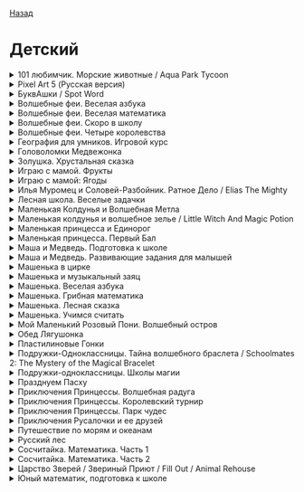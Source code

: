 [Назад](../README.md)

# Детский
<details>
  <summary>101 любимчик. Морские животные / Aqua Park Tycoon</summary>

| Жанр | Тайкун / Питомец / Детский |
| - | - |
| URL | https://cloud.mail.ru/public/L4Ax/kvSqbGSb9/101%20%D0%9B%D1%8E%D0%B1%D0%B8%D0%BC%D1%87%D0%B8%D0%BA.%20%D0%9C%D0%BE%D1%80%D1%81%D0%BA%D0%B8%D0%B5%20%D0%B6%D0%B8%D0%B2%D0%BE%D1%82%D0%BD%D1%8B%D0%B5 |

> В этом увлекательном экономическом симуляторе игроку предлагается возможность стать владельцем аквапарка и заселить его смешными и веселыми морскими животными. Позаботиться придется о многом: пингвинам, дельфинам и морским котикам надо покупать еду, постройки требуют чистки и ремонта, а для того, чтобы предприятие приносило деньги, нужно хорошо потратиться на рекламу! Только от игрока зависит, займет ли его аквапарк первое место в рейтинге самых лучших развлекательных комплексов страны!
</details>

<details>
  <summary>Pixel Art 5 (Русская версия)</summary>

| Жанр | Другие |
| - | - |
| URL | https://cloud.mail.ru/public/8L4W/bP2t63wvS/Pixel%20Art%205%20%28%D0%A0%D1%83%D1%81%D1%81%D0%BA%D0%B0%D1%8F%20%D0%B2%D0%B5%D1%80%D1%81%D0%B8%D1%8F%29 |

> Рисование никогда еще не было таким простым! Не надо ломать голову над тем, какие подобрать цвета. Просто расслабьтесь и наслаждайтесь! Выберите понравившуюся картинку из множества забавных изображений и следуйте за числами, чтобы оживить ее красками. 
</details>

<details>
  <summary>БуквАшки / Spot Word</summary>

| Жанр | Обучающий |
| - | - |
| URL | https://cloud.mail.ru/public/L4Ax/kvSqbGSb9/%D0%91%D1%83%D0%BA%D0%B2%D0%90%D1%88%D0%BA%D0%B8 |

> Эта игра - настоящая находка для всех полиглотов и любителей головоломок, а также для тех, кто только совершает первые шаги в изучении языков.В игре БуквАшки представлены 6 самых популярных языков английский, русский, немецкий, испанский, французский и итальянский. Теперь изучение языков превращается в игру, в которую вам никогда не надоест играть. А 3 уникальных режима игры помогут выбрать вам подходящий метод изучения. Попробуйте и вы поймете, что учеба еще никогда не была такой веселой и увлекательной. Удачи вам.
</details>

<details>
  <summary>Волшебные феи. Веселая азбука</summary>

| Жанр | Развивающие игры |
| - | - |
| URL | https://cloud.mail.ru/public/L4Ax/kvSqbGSb9/%D0%92%D0%BE%D0%BB%D1%88%D0%B5%D0%B1%D0%BD%D1%8B%D0%B5%20%D1%84%D0%B5%D0%B8.%20%D0%92%D0%B5%D1%81%D0%B5%D0%BB%D0%B0%D1%8F%20%D0%B0%D0%B7%D0%B1%D1%83%D0%BA%D0%B0 |

> Веселые маленькие феи учатся основам чтения и не забывают про игры и забавы! Чтобы как следует запомнить всю азбуку, им нужно помочь своим друзьям – обитателям Волшебного королевства. Подружек ждут забавные и интересные задания: надо сложить алфавитный мостик через речку, научить совят различать заглавные и прописные буквы, разложить яблоки с азбучной яблони по правильным корзинам. Играя вместе с феями, малыши смогут легко и быстро выучить буквы, разовьют свое логическое мышление и сообразительность.
</details>

<details>
  <summary>Волшебные феи. Веселая математика</summary>

| Жанр | Развивающие игры |
| - | - |
| URL | https://cloud.mail.ru/public/L4Ax/kvSqbGSb9/%D0%92%D0%BE%D0%BB%D1%88%D0%B5%D0%B1%D0%BD%D1%8B%D0%B5%20%D1%84%D0%B5%D0%B8.%20%D0%92%D0%B5%D1%81%D0%B5%D0%BB%D0%B0%D1%8F%20%D0%BC%D0%B0%D1%82%D0%B5%D0%BC%D0%B0%D1%82%D0%B8%D0%BA%D0%B0 |

> Волшебные Феи с удовольствием учатся в Цветочной школе! Ведь решать всем вместе забавные и интересные задачки – это так интересно и увлекательно! Феи поиграют с детьми в считалки и прятки, проведут их по лабиринту и даже познакомят с мудрым дубом, который отлично разбирается в числах. Выполняя задания, малыши смогут освоить цифры и счет, получить начальные знания по геометрии и математике, а также развить логическое мышление.
</details>

<details>
  <summary>Волшебные феи. Скоро в школу</summary>

| Жанр | Развивающие игры |
| - | - |
| URL | https://cloud.mail.ru/public/L4Ax/kvSqbGSb9/%D0%92%D0%BE%D0%BB%D1%88%D0%B5%D0%B1%D0%BD%D1%8B%D0%B5%20%D1%84%D0%B5%D0%B8.%20%D0%A1%D0%BA%D0%BE%D1%80%D0%BE%20%D0%B2%20%D1%88%D0%BA%D0%BE%D0%BB%D1%83 |

> Маленькие озорные феи собираются в школу и очень хотят хорошо подготовиться к своему первому учебному дню! Выполняя задания веселых волшебниц, ребенок улучшит свою зрительную память и способности к логическому мышлению. Малыша привлекут интересные мини-игры - нужно собрать в рюкзак только те вещи, что понадобятся в школе, правильно раскрасить бабочек, разложить яблоки разного цвета и величины по корзинам. Простые, но занимательные поручения фей одновременно и развлекут ребенка, и помогут ему стать более внимательным, аккуратным и наблюдательным.
</details>

<details>
  <summary>Волшебные феи. Четыре королевства</summary>

| Жанр | Развивающие игры |
| - | - |
| URL | https://cloud.mail.ru/public/L4Ax/kvSqbGSb9/%D0%92%D0%BE%D0%BB%D1%88%D0%B5%D0%B1%D0%BD%D1%8B%D0%B5%20%D1%84%D0%B5%D0%B8.%20%D0%A7%D0%B5%D1%82%D1%8B%D1%80%D0%B5%20%D0%BA%D0%BE%D1%80%D0%BE%D0%BB%D0%B5%D0%B2%D1%81%D1%82%D0%B2%D0%B0 |

> Маленькие феи решили отдохнуть вместе с друзьями. Наконец-то у них появилась возможность побывать в волшебных королевствах: Янтарном, Изумрудном, Рубиновом и Хрустальном! Подружек ждут веселые задания и игры: надо помочь гному нанизать листья и ягоды на веревочку, разгадать снежную головоломку, правильно разложить грибы. Дети с удовольствием будут выполнять увлекательные задания фей, развивая свою сообразительность и способности к логическому мышлению.
</details>

<details>
  <summary>География для умников. Игровой курс</summary>

| Жанр | Развивающие игры |
| - | - |
| URL | https://cloud.mail.ru/public/L4Ax/kvSqbGSb9/%D0%93%D0%B5%D0%BE%D0%B3%D1%80%D0%B0%D1%84%D0%B8%D1%8F%20%D0%B4%D0%BB%D1%8F%20%D1%83%D0%BC%D0%BD%D0%B8%D0%BA%D0%BE%D0%B2.%20%D0%98%D0%B3%D1%80%D0%BE%D0%B2%D0%BE%D0%B9%20%D0%BA%D1%83%D1%80%D1%81 |

> Столицей какой страны является город Пномпень? Что изображено на флаге Содружества Багамских островов? На эти и другие, менее сложные вопросы по географии не может ответить большинство современных школьников. Проблемы с изучением географии обычно возникают из-за нежелания детей тратить время на "зубрежку". Этот интерактивный курс превратит нудное заучивание в интересную игру, которая понравится как подросткам, так и их родителям.|Основные правила похожи на всеми любимый дартс: вы должны точно попасть "дротиком" в определенную страну или город. Программа покажет точное местоположение объекта, даст знать, на сколько километров вы промахнулись, ознакомит с базовой информацией по данной географической точке. Прохождение каждого этапа сопровождается веселой бонусной мини-игрой, которая поможет закрепить и углубить полученные знания. Игроки смогут выучить не только страны и города, но и государственные флаги, а также местоположение известных исторических и культурных достопримечательностей. Изучать географию теперь легко и интересно!
</details>

<details>
  <summary>Головоломки Медвежонка</summary>

| Жанр | Детский |
| - | - |
| URL | https://cloud.mail.ru/public/L4Ax/kvSqbGSb9/%D0%93%D0%BE%D0%BB%D0%BE%D0%B2%D0%BE%D0%BB%D0%BE%D0%BC%D0%BA%D0%B8%20%D0%9C%D0%B5%D0%B4%D0%B2%D0%B5%D0%B6%D0%BE%D0%BD%D0%BA%D0%B0 |

> Путешествуйте по дому вместе плюшевым Мишуткой и собирайте разноцветные кубики. Для этого находите на игровом поле группы из 2 (и более) одинаковых фишек, а затем щелкайте по ним мышкой, чтобы они исчезли. Уровень будет пройден, когда на игровом поле не останется ни одного кубика.
</details>

<details>
  <summary>Золушка. Хрустальная сказка</summary>

| Жанр | Развивающие игры |
| - | - |
| URL | https://cloud.mail.ru/public/L4Ax/kvSqbGSb9/%D0%97%D0%BE%D0%BB%D1%83%D1%88%D0%BA%D0%B0.%20%D0%A5%D1%80%D1%83%D1%81%D1%82%D0%B0%D0%BB%D1%8C%D0%BD%D0%B0%D1%8F%20%D1%81%D0%BA%D0%B0%D0%B7%D0%BA%D0%B0 |

> Увлекательный квест для детей. Вас ждет красивая и увлекательная история Золушки. Мир где она живет полон магии, чудес и загадок. Вам необходимо подготовить девушку у визиту на бал, где её будет ждать Принц. Но до этого момента встречи с Принцем, ей необходимо будет преодолеть множество препятствий и трудностей, подстроенных Мачехой Золушки. Но к счастью Золушка в эти трудные моменты будет не одна, ей поможет в преодолении различных препятствий крёстная Фея и озорная маленькая Феечка. Помогите Золушке справиться со всеми заданиями злобной мачехи и, совершив необходимые приготовления, явится на бал, чтобы очаровать и влюбить в себя прекрасного принца.
</details>

<details>
  <summary>Играю с мамой. Фрукты</summary>

| Жанр | Детский |
| - | - |
| URL | https://cloud.mail.ru/public/L4Ax/kvSqbGSb9/%D0%98%D0%B3%D1%80%D0%B0%D1%8E%20%D1%81%20%D0%BC%D0%B0%D0%BC%D0%BE%D0%B9.%20%D0%A4%D1%80%D1%83%D0%BA%D1%82%D1%8B |

> Отличная развивающая игра для малышей в возрасте от 2 до 5 лет. В ней ваш ребенок узнает, как растут и созревают фрукты. Помимо всего прочего, в игре есть интерактивная раскраска, которая поможет развить мелкую моторику рук и освоиться с клавиатурой и мышью.
</details>

<details>
  <summary>Играю с мамой: Ягоды</summary>

| Жанр | Детский |
| - | - |
| URL | https://cloud.mail.ru/public/L4Ax/kvSqbGSb9/%D0%98%D0%B3%D1%80%D0%B0%D1%8E%20%D1%81%20%D0%BC%D0%B0%D0%BC%D0%BE%D0%B9.%20%D0%AF%D0%B3%D0%BE%D0%B4%D1%8B |

> Вторая часть чудесной развивающей программы. С этой интерактивной забавой ваш малыш познакомится с миром ягод и пополнит свой словарный запас. Подарите вашему малышу чудесную обучающую программу, которая познакомит его с удивительным миром ягод. Рассматривая красочные картинки и слушая приятный голос диктора, ваш карапуз узнает много интересного о том, как растут и созревают ягоды.
</details>

<details>
  <summary>Илья Муромец и Соловей-Разбойник. Ратное Дело / Elias The Mighty</summary>

| Жанр | Детский |
| - | - |
| URL | https://cloud.mail.ru/public/L4Ax/kvSqbGSb9/%D0%98%D0%BB%D1%8C%D1%8F%20%D0%9C%D1%83%D1%80%D0%BE%D0%BC%D0%B5%D1%86%20%D0%B8%20%D0%A1%D0%BE%D0%BB%D0%BE%D0%B2%D0%B5%D0%B9-%D1%80%D0%B0%D0%B7%D0%B1%D0%BE%D0%B9%D0%BD%D0%B8%D0%BA.%20%D0%A0%D0%B0%D1%82%D0%BD%D0%BE%D0%B5%20%D0%B4%D0%B5%D0%BB%D0%BE |

> В этой логической игре вы отправитесь вместе с Ильей Муромцем за тридевять земель, в славный Царьград, чтобы одолеть Соловья-разбойника и других супостатов. Победить в этой схватке непросто: чтобы сила молодецкая не оставила славного витязя, вам необходимо решить множество логических задачек.
</details>

<details>
  <summary>Лесная школа. Веселые задачки</summary>

| Жанр | Развивающие игры |
| - | - |
| URL | https://cloud.mail.ru/public/L4Ax/kvSqbGSb9/%D0%9B%D0%B5%D1%81%D0%BD%D0%B0%D1%8F%20%D1%88%D0%BA%D0%BE%D0%BB%D0%B0.%20%D0%92%D0%B5%D1%81%D0%B5%D0%BB%D1%8B%D0%B5%20%D0%B7%D0%B0%D0%B4%D0%B0%D1%87%D0%BA%D0%B8 |

> Главная цель здесь будет заинтересовать ребенка, привлечь его внимание так, чтобы ему самому захотелось проявить свои способности, учиться и развиваться. Поможет ему в этом приключении герой Лисенок. Вместе они попадают в лесную школу, туда, где смогут попробовать свои силы в решении увлекательных задачек. |Все эти задачки направлены на развитие наглядно-образного, логического мышления, а кроме того, еще и развивают произвольное внимание. Все задания будут объяснять ребенку сказочные преподаватели, они то и проверят правильность их выполнения. За успехи – похвалят, за ошибки – пожурят, все как в жизни. Программа Лесная школа. Веселые задачки рассчитана на детей от 4 лет.
</details>

<details>
  <summary>Маленькая Колдунья и Волшебная Метла</summary>

| Жанр | Развивающие игры |
| - | - |
| URL | https://cloud.mail.ru/public/J3fR/iHq2vSnKm/%D0%9C%D0%B0%D0%BB%D0%B5%D0%BD%D1%8C%D0%BA%D0%B0%D1%8F%20%D0%9A%D0%BE%D0%BB%D0%B4%D1%83%D0%BD%D1%8C%D1%8F%20%D0%B8%20%D0%B2%D0%BE%D0%BB%D1%88%D0%B5%D0%B1%D0%BD%D0%B0%D1%8F%20%D0%BC%D0%B5%D1%82%D0%BB%D0%B0 |

> Маленькая Колдунья уже подросла и мечтает о самой настоящей Волшебной Метле. Но секрет ее изготовления знают только Гномы-Мастера, хитрые и вредные создания. Они живут на Загадочном острове и очень не любят непрошеных гостей. По пути к ним Маленькая Колдунья повстречается с веселыми Цветочными Эльфами, Кикиморой и даже Чудищем Лесным, узнает, как справиться со Жгучей Крапивой, и попробует свои силы в настоящем магическом поединке с Учеником Чародея! |Ей поможет ее верный спутник и друг – Мудрый Ворон. Чтобы преодолеть все трудности, Маленькой Колдунье придется выучить много новых вещей, но веселый и добрый характер поможет девочке выйти победительницей из нелегких испытаний!
</details>

<details>
  <summary>Маленькая колдунья и волшебное зелье / Little Witch And Magic Potion</summary>

| Жанр | Детский |
| - | - |
| URL | https://cloud.mail.ru/public/J3fR/iHq2vSnKm/%D0%9C%D0%B0%D0%BB%D0%B5%D0%BD%D1%8C%D0%BA%D0%B0%D1%8F%20%D0%9A%D0%BE%D0%BB%D0%B4%D1%83%D0%BD%D1%8C%D1%8F%20%D0%B8%20%D0%B2%D0%BE%D0%BB%D1%88%D0%B5%D0%B1%D0%BD%D0%BE%D0%B5%20%D0%B7%D0%B5%D0%BB%D1%8C%D0%B5 |

> Спокойную жизнь в домике Маленькой Колдуньи нарушает неожиданное событие – бабушка прислала девочке письмо, в котором рассказала о том, как сделать настоящее Волшебное Зелье. Маленькая Колдунья в восторге, ведь с помощью чудесного напитка она сможет проходить сквозь стены! Но для того, чтобы приготовить зелье, ей нужно найти несколько очень редких магических ингредиентов. Девочка отправляется в веселое путешествие, где ее ждут приключения и встречи со старыми друзьями – Мудрым Вороном, Цветочными Эльфами и Учеником Чародея.
</details>

<details>
  <summary>Маленькая принцесса и Единорог</summary>

| Жанр | Развивающие игры |
| - | - |
| URL | https://cloud.mail.ru/public/J3fR/iHq2vSnKm/%D0%9C%D0%B0%D0%BB%D0%B5%D0%BD%D1%8C%D0%BA%D0%B0%D1%8F%20%D0%BF%D1%80%D0%B8%D0%BD%D1%86%D0%B5%D1%81%D1%81%D0%B0%20%D0%B8%20%D0%95%D0%B4%D0%B8%D0%BD%D0%BE%D1%80%D0%BE%D0%B3 |

> Король и Королева вернулись из путешествия в Зачарованный Край и привезли в подарок своей дочке, Маленькой Принцессе, настоящего сказочного Единорога! Чтобы новый друг не грустил, девочке надо позаботиться о нем: построить домик, весело украсить комнату и сад, приготовить вкусную еду и собрать капельки росы для умывания. Помоги Маленькой Принцессе создать для Единорога волшебный мир, чтобы он навсегда смог остаться в ее королевстве!
</details>

<details>
  <summary>Маленькая принцесса. Первый Бал</summary>

| Жанр | Развивающие игры |
| - | - |
| URL | https://cloud.mail.ru/public/J3fR/iHq2vSnKm/%D0%9C%D0%B0%D0%BB%D0%B5%D0%BD%D1%8C%D0%BA%D0%B0%D1%8F%20%D0%BF%D1%80%D0%B8%D0%BD%D1%86%D0%B5%D1%81%D1%81%D0%B0.%20%D0%9F%D0%B5%D1%80%D0%B2%D1%8B%D0%B9%20%D0%91%D0%B0%D0%BB |

> Каждая маленькая принцесса с нетерпением ждёт своего первого бала! Чтобы всё прошло идеально, необходимо хорошенько подготовиться.|Маленькой принцессе предстоит много дел: выбрать себе наряд и украшения, посадить цветы перед замком и собрать красивые букеты, украсить танцевальный зал и преобразить королевский замок, испечь торт к чаепитию и накрыть на стол.|Но все эти хлопоты так приятны, потому что впереди – первый бал!
</details>

<details>
  <summary>Маша и Медведь. Подготовка к школе</summary>

| Жанр | Развивающие игры |
| - | - |
| URL | https://cloud.mail.ru/public/J3fR/iHq2vSnKm/%D0%9C%D0%B0%D1%88%D0%B0%20%D0%B8%20%D0%9C%D0%B5%D0%B4%D0%B2%D0%B5%D0%B4%D1%8C.%20%D0%9F%D0%BE%D0%B4%D0%B3%D0%BE%D1%82%D0%BE%D0%B2%D0%BA%D0%B0%20%D0%BA%20%D1%88%D0%BA%D0%BE%D0%BB%D0%B5 |

> Обучающая игра для дошкольников, созданная по мотивам популярного мультсериала студии «Анимаккорд». Маленькой шалунье Маше настала пора готовиться к школе. Но она такая непоседа и так любит играть с друзьями, что обычные занятия — не для нее. В компании забавной девчушки ребята совершат увлекательную и познавательную прогулку! Побывают в гостях у добродушного Медведя, на лесной пасеке, вместе отправятся на рыбалку — и везде их ждут занимательные мини-игры, которые помогут освоить и закрепить навыки чтения и счета.
</details>

<details>
  <summary>Маша и Медведь. Развивающие задания для малышей</summary>

| Жанр | Развивающие игры |
| - | - |
| URL | https://cloud.mail.ru/public/J3fR/iHq2vSnKm/%D0%9C%D0%B0%D1%88%D0%B0%20%D0%B8%20%D0%9C%D0%B5%D0%B4%D0%B2%D0%B5%D0%B4%D1%8C.%20%D0%A0%D0%B0%D0%B7%D0%B2%D0%B8%D0%B2%D0%B0%D1%8E%D1%89%D0%B8%D0%B5%20%D0%B7%D0%B0%D0%B4%D0%B0%D0%BD%D0%B8%D1%8F%20%D0%B4%D0%BB%D1%8F%20%D0%BC%D0%B0%D0%BB%D1%8B%D1%88%D0%B5%D0%B9 |

> Озорница Маша очень любит поиграть и пошалить. Но у ее лучшего друга Медведя так много забот! Нужно разобрать коллекцию марок, навести порядок в сарае, нарубить и сложить дрова, посадить в огороде овощи… Чтобы Маша не скучала, косолапый готов любое дело превратить в веселую забаву. Герои сказки приглашают ребят присоединиться к их полезным занятиям, каждое из которых станет увлекательной игрой.
</details>

<details>
  <summary>Машенька в цирке</summary>

| Жанр | Развивающие игры |
| - | - |
| URL | https://cloud.mail.ru/public/J3fR/iHq2vSnKm/%D0%9C%D0%B0%D1%88%D0%B5%D0%BD%D1%8C%D0%BA%D0%B0%20%D0%B2%20%D1%86%D0%B8%D1%80%D0%BA%D0%B5 |

> «Машенька в цирке» - веселая и познавательная игра популярной детской серии, которая поможет ребенку развить логическое мышление. Машенька и ее друзья, веселые зверята, хотят устроить настоящее цирковое представление. Чтобы не разочаровать публику, им надо тщательно подготовиться. Ребенку в виде интересных игровых репетиций предлагаются частные гостиницы в Адлере и увлекательные логические задачки. 
</details>

<details>
  <summary>Машенька и музыкальный заяц</summary>

| Жанр | Развивающие игры |
| - | - |
| URL | https://cloud.mail.ru/public/J3fR/iHq2vSnKm/%D0%9C%D0%B0%D1%88%D0%B5%D0%BD%D1%8C%D0%BA%D0%B0%20%D0%B8%20%D0%BC%D1%83%D0%B7%D1%8B%D0%BA%D0%B0%D0%BB%D1%8C%D0%BD%D1%8B%D0%B9%20%D0%B7%D0%B0%D1%8F%D1%86 |

> У Зайчонка беда – он очень любит петь, но совсем не умеет этого делать. Машенька знает, как помочь другу: нужно пригласить в гости знаменитого певца Соловья и построить в лесу настоящую музыкальную школу. Работа предстоит большая, и Машенька отправляется в удивительное путешествие. В дороге она повстречает модельера Ежа Ежовича, побывает в селении вольных Енотов и научится делать замечательные музыкальные инструменты. Помогите Машеньке и Зайчонку и подружитесь с веселыми лесными зверьками!
</details>

<details>
  <summary>Машенька. Веселая азбука</summary>

| Жанр | Развивающие игры |
| - | - |
| URL | https://cloud.mail.ru/public/J3fR/iHq2vSnKm/%D0%9C%D0%B0%D1%88%D0%B5%D0%BD%D1%8C%D0%BA%D0%B0.%20%D0%92%D0%B5%D1%81%D0%B5%D0%BB%D0%B0%D1%8F%20%D0%B0%D0%B7%D0%B1%D1%83%D0%BA%D0%B0 |

> "Машенька. Веселая азбука" - продолжение популярной серии обучающих и развивающих игр с участием обаятельной девочки Маши и других забавных персонажей. "Машенька. Веселая азбука" поможет вашему ребенку изучить буквы, слоги и отработать полученные знания. Вместе с мудрой Совой и Машенькой вашему ребенку предстоит выполнить множество интересных заданий на изучение букв, составление слогов и слов. Все задания представлены в веселой игровой форме и дополнительно развивают навыки работы с компьютером.
</details>

<details>
  <summary>Машенька. Грибная математика</summary>

| Жанр | Развивающие игры |
| - | - |
| URL | https://cloud.mail.ru/public/J3fR/iHq2vSnKm/%D0%9C%D0%B0%D1%88%D0%B5%D0%BD%D1%8C%D0%BA%D0%B0.%20%D0%93%D1%80%D0%B8%D0%B1%D0%BD%D0%B0%D1%8F%20%D0%BC%D0%B0%D1%82%D0%B5%D0%BC%D0%B0%D1%82%D0%B8%D0%BA%D0%B0 |

> Вам предстоит в роли Машеньки собрать грибы. Это занятие принесет массу удовольствия! Но не думайте, что все так просто! На вашем пути будет много преград, например пропасти и горы, которые цепляют кусты и разрушенные мостики. Нудно постараться пройти все препятствия, а для этого потребуется решить весёлые математические задачки. Нечего сложного! Ваш ребенок сможет пройти обучение мерам длины, а так же определению количества предметов. Он выполнит различные задания на развитие логического мышления, и математических способностей. Дерзайте!
</details>

<details>
  <summary>Машенька. Лесная сказка</summary>

| Жанр | Развивающие игры |
| - | - |
| URL | https://cloud.mail.ru/public/J3fR/iHq2vSnKm/%D0%9C%D0%B0%D1%88%D0%B5%D0%BD%D1%8C%D0%BA%D0%B0.%20%D0%9B%D0%B5%D1%81%D0%BD%D0%B0%D1%8F%20%D1%81%D0%BA%D0%B0%D0%B7%D0%BA%D0%B0 |

> «Машенька. Лесная сказка» - первая серия сказочных приключений доброй и храброй девочки.Отправляйтесь вместе с главной героиней игры Машенькой в захватывающее приключение по волшебному лесу, выполняйте различные задания и будьте внимательны: лес действительно волшебный и таит в себе множество забавных сюрпризов!
</details>

<details>
  <summary>Машенька. Учимся считать</summary>

| Жанр | Развивающие игры |
| - | - |
| URL | https://cloud.mail.ru/public/J3fR/iHq2vSnKm/%D0%9C%D0%B0%D1%88%D0%B5%D0%BD%D1%8C%D0%BA%D0%B0.%20%D0%A3%D1%87%D0%B8%D0%BC%D1%81%D1%8F%20%D1%81%D1%87%D0%B8%D1%82%D0%B0%D1%82%D1%8C |

> "Машенька. Учимся считать" - это первая обучающая программа в детской серии "Машенька", которая включает как замечательные компьютерные игры, так и развивающие программы, оказывающие неоценимую помощь в обучении детей. Уже знакомая и полюбившаяся детям любознательная Машенька приходит в гости к Мишутке. На уютной кухне медвежьего домика им предстоит научиться печь праздничный пирог. Но пирог этот не совсем обычный - приготовить его можно, только выполнив ряд интересных математических заданий!
</details>

<details>
  <summary>Мой Маленький Розовый Пони. Волшебный остров</summary>

| Жанр | Развивающие игры |
| - | - |
| URL | https://cloud.mail.ru/public/J3fR/iHq2vSnKm/%D0%9C%D0%BE%D0%B9%20%D0%9C%D0%B0%D0%BB%D0%B5%D0%BD%D1%8C%D0%BA%D0%B8%D0%B9%20%D0%A0%D0%BE%D0%B7%D0%BE%D0%B2%D1%8B%D0%B9%20%D0%9F%D0%BE%D0%BD%D0%B8.%20%D0%92%D0%BE%D0%BB%D1%88%D0%B5%D0%B1%D0%BD%D1%8B%D0%B9%20%D0%BE%D1%81%D1%82%D1%80%D0%BE%D0%B2 |

> Маленький Розовый Пони мечтает о своих собственных крылышках, ведь он так хочет познакомиться с летающими лошадками! Они живут на далеком Волшебном острове, куда и отправляется храбрый малыш. По пути он попадет во владения Феи и даже увидит Жар-птицу. Маленького Розового Пони ждут веселые, увлекательные приключения и игры в Стране Сказок!
</details>

<details>
  <summary>Обед Лягушонка</summary>

| Жанр | Развивающие игры |
| - | - |
| URL | https://cloud.mail.ru/public/J3fR/iHq2vSnKm/%D0%9E%D0%B1%D0%B5%D0%B4%20%D0%9B%D1%8F%D0%B3%D1%83%D1%88%D0%BE%D0%BD%D0%BA%D0%B0 |

> Оригинальная казуальная игра Обед Лягушонка создана для игроков разных возрастов. Она увлечет и детей, которым понравится яркая картинка, и взрослых, сердца которых покорит милый персонаж. В игре с необычным сюжетом необходимо быть предельно внимательным, геймеру предстоит добыть для забавного лягушонка пропитание. Чтобы накормить неприхотливое животное, достаточно ловить пролетающих мимо комаров, мух, стрекоз и других насекомых. Обед Лягушонка состоит из нескольких уровней, от ступени к ступени количество времени, выделенного на игру, будет уменьшаться. А значит, с задачей необходимо будет справляться как можно быстрее! По правилам, и очков в более сложных уровнях нужно будет собирать больше, чтобы дойти до финала. Лягушонок невероятно голоден, он может съесть все, что угодно! Важно не упускать его добычу, чтобы не дать лягушонку погибнуть от голода. Игрок может воспользоваться многочисленными опциями, но основная его цель - получение очков. Если их число будет возрастать, лягушонок будет довольным! Ведь Обед Лягушонка будет полноценным! Запоминающаяся музыка в этой бесплатной игре настроит на приятное времяпровождение. Эта игра с качественной графикой обладает понятным интерфейсом, так что не обязательно изучать инструкцию. Разобраться с правилами можно самостоятельно, доступен и оконный, и полноэкранный форматы. Управление кнопками мыши или клавиатурой. Игра развивает внимание, реакцию, а скачать ее можно бесплатно. Игра станет отличным выбором для вечернего досуга. Главное в ловле комаров и стрекоз - не зевать! Скачай и установи Обед Лягушонка прямо сейчас и накорми забавного героя! Спаси его от голодной смерти!
</details>

<details>
  <summary>Пластилиновые Гонки</summary>

| Жанр | Детские |
| - | - |
| URL | https://cloud.mail.ru/public/J3fR/iHq2vSnKm/%D0%9F%D0%BB%D0%B0%D1%81%D1%82%D0%B8%D0%BB%D0%B8%D0%BD%D0%BE%D0%B2%D1%8B%D0%B5%20%D0%93%D0%BE%D0%BD%D0%BA%D0%B8 |

> И какой же русский не любит быстрой езды? В глубине души каждого из нас дремлет настоящий стритрейсер! Так выпусти же его скорее на свободу, тем более, что отличный гоночный симулятор Пластилиновые Гонки открывает для тебя свои лучшие скоростные треки. Поскольку ты еще новичок и, наверное, даже не получил права, карьеру стритрейсера стоит начать с простых трасс. Пластилиновые Гонки состоят из нескольких заездов. Перед началом игры хорошенько разомнись, обсуди тактику со штурманом, а главное выбери самую крутую тачку. Правда, сначала тебе открыты только два болида, но чем больше опыта и набранных очков, тем лучше станут тачки в твоем персональном гараже. Гоночные машины отличаются максимальной скоростью, ускорением, весом и управляемостью. Только ты выбираешь, какой болид приведет тебя к победе - тяжелый, но медленный, или быстрый, но трудноуправляемый. Итак, рейсер, теперь о главном: твоя задача предельно проста - нужно обойти четырех соперников и в идеале занять первое место, ведь за него дают больше всего очков, бонусов и денег на твой банковский счет. Не забывай проезжать через контрольные метки и будь аккуратней на виражах. Ведь немало крутых гонщиков потеряли лидерство на этих опасных поворотах. Кстати, можно не слабо застрять в зарослях, вылетев с трассы - скорее сдавай назад и пускайся в погоню за победой. Тебе предстоит пройти 12 треков и обзавестись пятью суперболидами. Помни: Пластилиновые Гонки не терпят слабаков! Так что дави на газ, бей рекорды и заставь соперников нервно курить в сторонке!
</details>

<details>
  <summary>Подружки-Одноклассницы. Тайна волшебного браслета / Schoolmates 2: The Mystery of the Magical Bracelet</summary>

| Жанр | Детский |
| - | - |
| URL | https://cloud.mail.ru/public/J3fR/iHq2vSnKm/%D0%9F%D0%BE%D0%B4%D1%80%D1%83%D0%B6%D0%BA%D0%B8-%D0%BE%D0%B4%D0%BD%D0%BE%D0%BA%D0%BB%D0%B0%D1%81%D1%81%D0%BD%D0%B8%D1%86%D1%8B.%20%D0%A2%D0%B0%D0%B9%D0%BD%D0%B0%20%D0%B2%D0%BE%D0%BB%D1%88%D0%B5%D0%B1%D0%BD%D0%BE%D0%B3%D0%BE%20%D0%B1%D1%80%D0%B0%D1%81%D0%BB%D0%B5%D1%82%D0%B0 |

> Приключения подружек-одноклассниц продолжаются! Флекс, Ева и Блонди осваивают в магическом ордене Селены новые заклинания, ходят на свидания и посещают уроки волшебства. Но спокойной жизни приходит конец, когда неожиданно исчезает Блонди. В поисках пропавшей подруги Еве и Флекс предстоит столкнуться с опасностями, обмануть злых троллей, познакомиться с капризным духом огня и сразиться с могущественным волшебником.
</details>

<details>
  <summary>Подружки-одноклассницы. Школы магии</summary>

| Жанр | Детский |
| - | - |
| URL | https://cloud.mail.ru/public/J3fR/iHq2vSnKm/%D0%9F%D0%BE%D0%B4%D1%80%D1%83%D0%B6%D0%BA%D0%B8-%D0%BE%D0%B4%D0%BD%D0%BE%D0%BA%D0%BB%D0%B0%D1%81%D1%81%D0%BD%D0%B8%D1%86%D1%8B.%20%D0%A8%D0%BA%D0%BE%D0%BB%D1%8B%20%D0%BC%D0%B0%D0%B3%D0%B8%D0%B8 |

> Блонди, как и все девчонки, всегда мечтала найти своего сказочного принца. Каково же было ее удивление, когда она его-таки нашла, причем в самый неподходящий момент, да еще в собственном шкафу?! Принц Альберт утверждает, что его забросили в наше время из прошлого, и все это происки злых колдунов и ведьм. Но Блонди как никто другой знает, что волшебство бывает и добрым. Ведь она учится в магическом ордене Селены!
</details>

<details>
  <summary>Празднуем Пасху</summary>

| Жанр | Обучающий / Детский |
| - | - |
| URL | https://cloud.mail.ru/public/J3fR/iHq2vSnKm/%D0%9F%D1%80%D0%B0%D0%B7%D0%B4%D0%BD%D1%83%D0%B5%D0%BC%20%D0%9F%D0%B0%D1%81%D1%85%D1%83 |

> Приближается праздник Пасха, который, мы убеждены, празднует подавляющее большинство наших игроков. И специально к этому празднику мы представляем вам детскую игру "Празднуем Пасху", поиграв в которую, вы узнаете много нового об этом светлом празднике, о его истории и традициях празднования. Игра состоит из трех частей: игровая часть, библиотека и бонус.
</details>

<details>
  <summary>Приключения Принцессы. Волшебная радуга</summary>

| Жанр | Развивающие игры |
| - | - |
| URL | https://cloud.mail.ru/public/J3fR/iHq2vSnKm/%D0%9F%D1%80%D0%B8%D0%BA%D0%BB%D1%8E%D1%87%D0%B5%D0%BD%D0%B8%D1%8F%20%D0%9F%D1%80%D0%B8%D0%BD%D1%86%D0%B5%D1%81%D1%81%D1%8B.%20%D0%92%D0%BE%D0%BB%D1%88%D0%B5%D0%B1%D0%BD%D0%B0%D1%8F%20%D1%80%D0%B0%D0%B4%D1%83%D0%B3%D0%B0 |

> В сказочном королевстве наступил долгожданный день – свадьба очаровательной Принцессы и доблестного Принца. На торжество собрались все представители королевской знати. Но что случилось? Злая колдунья незваным гостем явилась во дворец, чтобы расстроить церемонию и не дать состояться счастью двух любящих сердец. Одним умелым движением руки ведьма превращает всех гостей в серые статуи. Только Принцессе под чуткой заботой Феи удается избежать этой участи.|Помоги отважной девушке спасти любимого и возобновить свадьбу, чтобы в небе засияла великолепная волшебная радуга!
</details>

<details>
  <summary>Приключения Принцессы. Королевский турнир</summary>

| Жанр | Развивающие игры |
| - | - |
| URL | https://cloud.mail.ru/public/J3fR/iHq2vSnKm/%D0%9F%D1%80%D0%B8%D0%BA%D0%BB%D1%8E%D1%87%D0%B5%D0%BD%D0%B8%D1%8F%20%D0%9F%D1%80%D0%B8%D0%BD%D1%86%D0%B5%D1%81%D1%81%D1%8B.%20%D0%9A%D0%BE%D1%80%D0%BE%D0%BB%D0%B5%D0%B2%D1%81%D0%BA%D0%B8%D0%B9%20%D1%82%D1%83%D1%80%D0%BD%D0%B8%D1%80 |

> Принцессе и её любимой лошадке предстоит участие в увлекательнейшем турнире, который ежегодно проводится на королевском ипподроме. Стоит поторопиться с подготовкой, чтобы успеть к началу состязаний! Для этого необходимо не только особенно тщательно ухаживать за лошадкой (кормить, поить и купать её), но и выбрать сбрую, а также жокейский наряд и украшения. Ведь в турнире участвуют все придворные дамы, и Принцесса должна выглядеть красивее всех!
</details>

<details>
  <summary>Приключения Принцессы. Парк чудес</summary>

| Жанр | Развивающие игры |
| - | - |
| URL | https://cloud.mail.ru/public/J3fR/iHq2vSnKm/%D0%9F%D1%80%D0%B8%D0%BA%D0%BB%D1%8E%D1%87%D0%B5%D0%BD%D0%B8%D1%8F%20%D0%9F%D1%80%D0%B8%D0%BD%D1%86%D0%B5%D1%81%D1%81%D1%8B.%20%D0%9F%D0%B0%D1%80%D0%BA%20%D1%87%D1%83%D0%B4%D0%B5%D1%81 |

> Вечером в Парке чудес начнется маскарад и заиграет волшебная музыка. Гости с нетерпением ждут главного момента праздника – коронации Принцессы Карнавала. Кто же она? Чтобы выбрать самую красивую и изящную девушку, устроители торжества приготовили испытание! Они разбили корону на три части, а драгоценные камни из нее спрятали в разных закоулках Парка чудес.
</details>

<details>
  <summary>Приключения Русалочки и ее друзей</summary>

| Жанр | Развивающие игры |
| - | - |
| URL | https://cloud.mail.ru/public/J3fR/iHq2vSnKm/%D0%9F%D1%80%D0%B8%D0%BA%D0%BB%D1%8E%D1%87%D0%B5%D0%BD%D0%B8%D1%8F%20%D0%A0%D1%83%D1%81%D0%B0%D0%BB%D0%BE%D1%87%D0%BA%D0%B8%20%D0%B8%20%D0%B5%D0%B5%20%D0%B4%D1%80%D1%83%D0%B7%D0%B5%D0%B9 |

> «Приключения Русалочки и ее друзей» - занимательная игра для детей любого возраста! Русалочка, обаятельный Черепашонок Тим и другие морские жители отправляются навстречу новым приключениям – в поисках решения множества увлекательных заданий. |Игрокам предстоит познакомиться с морскими звездами, скатом, крабом, морским коньком и, конечно же, с Русалочкой! Отправляйтесь всей семьей в незабываемое путешествие по красочному подводному миру!
</details>

<details>
  <summary>Путешествие по морям и океанам</summary>

| Жанр | Развивающие игры |
| - | - |
| URL | https://cloud.mail.ru/public/J3fR/iHq2vSnKm/%D0%9F%D1%83%D1%82%D0%B5%D1%88%D0%B5%D1%81%D1%82%D0%B2%D0%B8%D0%B5%20%D0%BF%D0%BE%20%D0%BC%D0%BE%D1%80%D1%8F%D0%BC%20%D0%B8%20%D0%BE%D0%BA%D0%B5%D0%B0%D0%BD%D0%B0%D0%BC |

> Попробуйте отдохнуть… просто так взять, и расслабиться, отвлечься от бытовых проблем и насущных вопросов. Для этого не надо изобретать велосипед, а можно просто взять и скачать с нашего игрового портала потрясающую игру Путешествие по морям и океанам, которая сможет перенести вас в далекие края, но побережье теплого океана, заставит расслабиться и получить истинное удовольствие от игрового процесса.
</details>

<details>
  <summary>Русский лес</summary>

| Жанр | Развивающие игры |
| - | - |
| URL | https://cloud.mail.ru/public/J3fR/iHq2vSnKm/%D0%A0%D1%83%D1%81%D1%81%D0%BA%D0%B8%D0%B9%20%D0%BB%D0%B5%D1%81 |

> Бывает так, что ваша дочь жалуется, что ей хочется игру на компьютер, в которую ей было бы интересно поиграть. Мы предлагаем вашему вниманию не игру сугубо для девочек, а тот продукт, который станет одинаково интересным и для вас, и для дочери. В категории Детские игры и развивающие игры на нашем игровом портале вы можете скачать и установить игру Русский лес. Графика игры Русский лес реализована очень качественно, меню и сценарий детализированы. Все условия созданы специально для вашего хорошо проведенного досуга! Детей ожидает увлекательное и познавательное путешествие по Русскому Лесу!
</details>

<details>
  <summary>Сосчитайка. Математика. Часть 1</summary>

| Жанр | Развивающие игры |
| - | - |
| URL | https://cloud.mail.ru/public/J3fR/iHq2vSnKm/%D0%A1%D0%BE%D1%81%D1%87%D0%B8%D1%82%D0%B0%D0%B9%D0%BA%D0%B0.%20%D0%9C%D0%B0%D1%82%D0%B5%D0%BC%D0%B0%D1%82%D0%B8%D0%BA%D0%B0.%20%D0%A7%D0%B0%D1%81%D1%82%D1%8C%201 |

> Сосчитайка – простая, понятная и эффективная обучающая программа для первоклассников. С помощью игровых заданий на логику и наблюдательность малыши научатся распознавать геометрические фигуры, сравнивать предметы, освоят счет, сложение и вычитание, а яркие картинки и четкое разделение на уроки помогут детям сосредоточиться и надолго удержат их интерес.
</details>

<details>
  <summary>Сосчитайка. Математика. Часть 2</summary>

| Жанр | Развивающие игры |
| - | - |
| URL | https://cloud.mail.ru/public/J3fR/iHq2vSnKm/%D0%A1%D0%BE%D1%81%D1%87%D0%B8%D1%82%D0%B0%D0%B9%D0%BA%D0%B0.%20%D0%9C%D0%B0%D1%82%D0%B5%D0%BC%D0%B0%D1%82%D0%B8%D0%BA%D0%B0.%20%D0%A7%D0%B0%D1%81%D1%82%D1%8C%202 |

> Вторая часть простой и эффективной обучающей программы по математике для детей младшего школьного возраста. В легкой игровой форме «Сосчитайка» познакомит ребенка с основами арифметики, поможет ему освоить сложение и вычитание, научит прямому и обратному счету, нахождению суммы и разности.
</details>

<details>
  <summary>Царство Зверей / Звериный Приют / Fill Out / Animal Rehouse</summary>

| Жанр | Детский |
| - | - |
| URL | https://cloud.mail.ru/public/J3fR/iHq2vSnKm/%D0%A6%D0%B0%D1%80%D1%81%D1%82%D0%B2%D0%BE%20%D0%B7%D0%B2%D0%B5%D1%80%D0%B5%D0%B9 |

> В Царстве Зверей, что находится на дивном Зеленом острове, среди бескрайних волн и облаков, случилось страшное - у его жителей вдруг пропал цвет! И теперь все слоны, олени, тигры и другие представители фауны - бледно-серого окраса... Ваша задача - спасти животных от скучной серости, и вернуть им природную окраску. Сделать это довольно просто - подставляйте цветные фигуры зверей на соответствующие им серые. Кстати, опасайтесь божьих коровок - они могут напакостить.
</details>

<details>
  <summary>Юный математик, подготовка к школе</summary>

| Жанр | Развивающие игры |
| - | - |
| URL | https://cloud.mail.ru/public/J3fR/iHq2vSnKm/%D0%AE%D0%BD%D1%8B%D0%B9%20%D0%BC%D0%B0%D1%82%D0%B5%D0%BC%D0%B0%D1%82%D0%B8%D0%BA%2C%20%D0%BF%D0%BE%D0%B4%D0%B3%D0%BE%D1%82%D0%BE%D0%B2%D0%BA%D0%B0%20%D0%BA%20%D1%88%D0%BA%D0%BE%D0%BB%D0%B5 |

> Главная особенность предлагаемой программы заключается в том, что она создает для ребенка комфортную среду, сводя к минимуму признаки присутствия машины: ребенок не отвлекается на мышь и клавиатуру. Он взаимодействует с компьютером при помощи голоса, как если бы играл с другом, а не с машиной. Это многократно повышает эффективность обучения. Кроме того, ребенок гораздо меньше устает. Распознавание речи реализовано по технологии "Перпетуум М" и, соответственно, не требует подключения к интернету (обработка речевой информации выполняется полностью локально на вашем компьютере).|В программе реализованы такие основные темы, как прямой и обратный счет, сложение, вычитание, больше или меньше, соседи числа, состав числа. Кроме основного назначения, программа эффективно помогает исправлению дефектов речи, давая ребенку пример правильного произношения слов, и мягко подталкивая его к более точному повторению (для этой цели особенно подходят темы "прямой счет" и "обратный счет").
</details>

